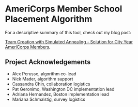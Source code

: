 # AmeriCorps Member School Placement Algorithm

For a descriptive summary of this tool, check out my blog post:

[Team Creation with Simulated Annealing - Solution for City Year AmeriCorps Members](https://chrisluedtke.github.io/teamcreation.html).

## Project Acknowledgements
* Alex Perusse, algorithm co-lead
* Nick Mader, algorithm support
* Cassandra Chin, collaboration logistics
* Pat Geronimo, Washington DC implementation lead
* Adriana Hernandez, Boston implementation lead
* Mariana Schmalstig, survey logistics
